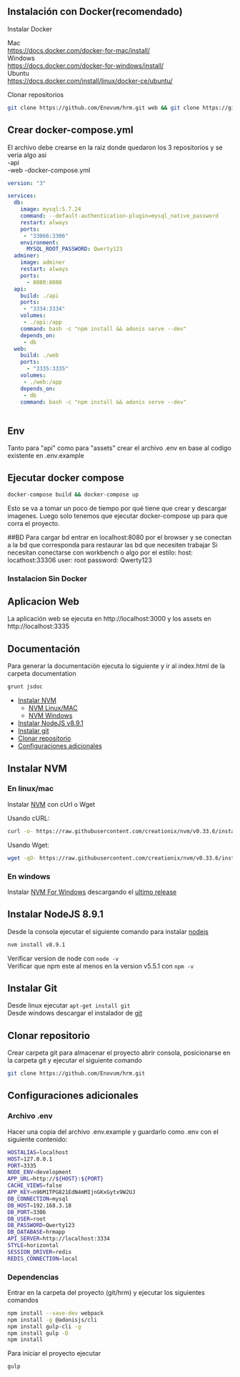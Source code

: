 ## Instalación con Docker(recomendado)

Instalar Docker

  Mac  
    https://docs.docker.com/docker-for-mac/install/  
  Windows  
    https://docs.docker.com/docker-for-windows/install/  
  Ubuntu  
    https://docs.docker.com/install/linux/docker-ce/ubuntu/  

Clonar repositorios

```bash
git clone https://github.com/Enovum/hrm.git web && git clone https://github.com/Enovum/api.git
```

## Crear docker-compose.yml
El archivo debe crearse en la raiz donde quedaron los 3 repositorios y se veria algo asi  
-api    
-web
-docker-compose.yml  
```yml
version: "3"

services:
  db:
    image: mysql:5.7.24
    command: --default-authentication-plugin=mysql_native_password
    restart: always
    ports:
     - "33066:3306"
    environment:
      MYSQL_ROOT_PASSWORD: Qwerty123
  adminer:
    image: adminer
    restart: always
    ports:
      - 8080:8080
  api:
    build: ./api
    ports:
     - "3334:3334"
    volumes:
     - ./api:/app
    command: bash -c "npm install && adonis serve --dev"
    depends_on:
     - db
  web:
    build: ./web
    ports:
      - "3335:3335"
    volumes:
     - ./web:/app
    depends_on:
     - db
    command: bash -c "npm install && adonis serve --dev"
    
```
## Env

   Tanto para "api" como para "assets" crear el archivo .env en base al codigo existente en .env.example  
   
## Ejecutar docker compose

```bash
docker-compose build && docker-compose up
```
Esto se va a tomar un poco de tiempo por qué tiene que crear y descargar imagenes. Luego solo tenemos que ejecutar docker-compose up para que corra el proyecto.


##BD 
Para cargar bd entrar en localhost:8080 por el browser y se conectan a la bd que corresponda para restaurar las bd que necesiten trabajar
Si necesitan conectarse con workbench o algo por el estilo:
host: locathost:33306 
user: root 
password: Qwerty123

### Instalacion Sin Docker
 
## Aplicacion Web
La aplicación web se ejecuta en http://localhost:3000 y los assets en http://localhost:3335

## Documentación
Para generar la documentación ejecuta lo siguiente y ir al index.html de la carpeta documentation
```bash
grunt jsdoc
```

  - [Instalar NVM](#instalar-nvm) 
    - [NVM Linux/MAC](#en-linuxmac)
    - [NVM Windows](#en-windows)
  - [Instalar NodeJS v8.9.1](#instalar-nodejs-891) 
  - [Instalar git](#instalar-git)
  - [Clonar repositorio](#clonar-repositorio)  
  - [Configuraciones adicionales](#configuraciones-adicionales)

## Instalar NVM

### En linux/mac 
Instalar [NVM](https://github.com/creationix/nvm) con cUrl o Wget

Usando cURL:
```bash
curl -o- https://raw.githubusercontent.com/creationix/nvm/v0.33.6/install.sh | bash
```
Usando Wget:
```bash
wget -qO- https://raw.githubusercontent.com/creationix/nvm/v0.33.6/install.sh | bash
```

### En windows 
Instalar [NVM For Windows](https://github.com/coreybutler/nvm-windows) descargando el [ultimo release](https://github.com/coreybutler/nvm/releases)


## Instalar NodeJS 8.9.1
Desde la consola ejecutar el siguiente comando para instalar [nodejs](https://nodejs.org)
```bash
nvm install v8.9.1
```
Verificar version de node con `node -v`  
Verificar que npm este al menos en la version v5.5.1 con `npm -v`

## Instalar Git

Desde linux ejecutar `apt-get install git`  
Desde windows descargar el instalador de [git](https://git-scm.com/download/win)

## Clonar repositorio
Crear carpeta git para almacenar el proyecto abrir consola, posicionarse en la carpeta git y ejecutar el siguiente comando

```bash
git clone https://github.com/Enovum/hrm.git
```

## Configuraciones adicionales

### Archivo .env
Hacer una copia del archivo .env.example y guardarlo como .env con el siguiente contenido:

```bash
HOSTALIAS=localhost
HOST=127.0.0.1
PORT=3335
NODE_ENV=development
APP_URL=http://${HOST}:${PORT}
CACHE_VIEWS=false
APP_KEY=n96M1TPG821EdN4mMIjnGKxGytx9W2UJ
DB_CONNECTION=mysql
DB_HOST=192.168.3.18
DB_PORT=3306
DB_USER=root
DB_PASSWORD=Qwerty123
DB_DATABASE=hrmapp
API_SERVER=http://localhost:3334
STYLE=horizontal
SESSION_DRIVER=redis
REDIS_CONNECTION=local
```

### Dependencias
Entrar en la carpeta del proyecto (git/hrm) y ejecutar los siguientes comandos

```bash
npm install --save-dev webpack
npm install -g @adonisjs/cli
npm install gulp-cli -g
npm install gulp -D
npm install
```

Para iniciar el proyecto ejecutar 
```bash
gulp
```


